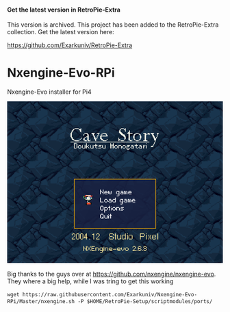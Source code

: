 #### Get the latest version in RetroPie-Extra
This version is archived. This project has been added to the RetroPie-Extra collection. Get the latest version here:

https://github.com/Exarkuniv/RetroPie-Extra

# Nxengine-Evo-RPi
Nxengine-Evo installer for Pi4

![Screenshot](https://raw.githubusercontent.com/nxengine/nxengine-evo/master/screenshot.png)

Big thanks to the guys over at https://github.com/nxengine/nxengine-evo. They where a big help, while I was tring to get this working

```
wget https://raw.githubusercontent.com/Exarkuniv/Nxengine-Evo-RPi/Master/nxengine.sh -P $HOME/RetroPie-Setup/scriptmodules/ports/
```
